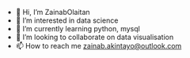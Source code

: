 - 👋 Hi, I’m ZainabOlaitan
- 👀 I’m interested in data science 
- 🌱 I’m currently learning python, mysql
- 💞️ I’m looking to collaborate on data visualisation 
- 📫 How to reach me zainab.akintayo@outlook.com 

<!---
ZainabOlaitan/ZainabOlaitan is a ✨ special ✨ repository because its `README.md` (this file) appears on your GitHub profile.
You can click the Preview link to take a look at your changes.
--->
